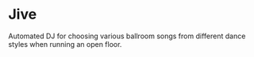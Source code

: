 # **Jive**
Automated DJ for choosing various ballroom songs from different dance styles when running an open floor.

